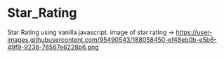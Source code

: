 # Star_Rating
 Star Rating using vanilla javascript.
 image of star rating →
https://user-images.githubusercontent.com/95490543/188058450-ef48eb0b-e5b6-49f9-9236-76567e6228b6.png

